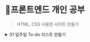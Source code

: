   # 💟프론트엔드 개인 공부

 > HTML, CSS 사용한 사이트 만들기
 <details>
  <summary>01 일주일 To-do 리스트 만들기</summary>
  
  <br>```HTML, CSS만을 사용하여 간단한 일주일 To-do 리스트를 만들었다.```<br>
  나중에 JS를 사용하여 날짜를 설정하고 체크리스트를 업데이트 하는 기능을 추가할 예정이다.<br>
  
  ![image](https://github.com/eeheueklf/FE-Study/assets/92643238/d3c02b58-d021-42fe-abd6-72d3a40b315e)
  
</details>
